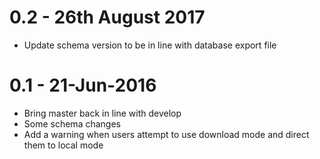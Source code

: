 0.2 - 26th August 2017
=================
* Update schema version to be in line with database export file

0.1 - 21-Jun-2016
=================
* Bring master back in line with develop
* Some schema changes
* Add a warning when users attempt to use download mode and direct them to local mode